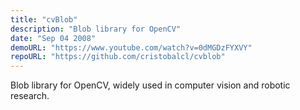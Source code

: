 ```yaml
---
title: "cvBlob"
description: "Blob library for OpenCV"
date: "Sep 04 2008"
demoURL: "https://www.youtube.com/watch?v=0dMGDzFYXVY"
repoURL: "https://github.com/cristobalcl/cvblob"
---
```


Blob library for OpenCV, widely used in computer vision and robotic research.
